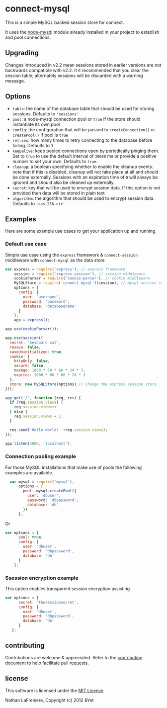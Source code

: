 # connect-mysql

This is a simple MySQL backed session store for connect.

It uses the [node-mysql](https://github.com/felixge/node-mysql) module already installed in your project to establish and pool connections.

## Upgrading

Changes introduced in v2.2 mean sessions stored in earlier versions are not backwards compatible with v2.2.
It it recommended that you clear the session table; alternately sessions will be discarded with a warning message.

## Options

* `table`: the name of the database table that should be used for storing sessions. Defaults to `'sessions'`
* `pool`: a node-mysql connection pool or `true` if the store should instantiate its own pool
* `config`: the configuration that will be passed to `createConnection()` or `createPool()` if pool is `true`
* `retries`: how many times to retry connecting to the database before failing.  Defaults to `3`
* `keepalive`: keep pooled connections open by periodically pinging them.  Set to `true` to use the default interval of `30000` ms or provide a positive number to set your own.  Defaults to `true`.
* `cleanup`: a boolean specifying whether to enable the cleanup events. note that if this is disabled, cleanup will not take place at all and should be done externally.  Sessions with an expiration time of `0` will always be ignored and should also be cleaned up externally.
* `secret`: key that will be used to encrypt session data.  If this option is not provided then data will be stored in plain text
* `algorithm`: the algorithm that should be used to encrypt session data.  Defaults to `'aes-256-ctr'`


## Examples
Here are some example use cases to get your application up and running.

### Default use case
Simple use case using the `express` framework & `connect-session` middleware with `connect-mysql` as the data store.

```javascript
var express = require('express'), // express framework
    session = require('express-session'), // session middleware
    cookieParser = require('cookie-parser'), // cookie middleware
    MySQLStore = require('connect-mysql')(session), // mysql session store
    options = {
      config: {
        user: 'username', 
        password: 'password',
        database: 'databasename' 
      }
    },
    app = express();

app.use(cookieParser());

app.use(session({
  secret: 'keyboard cat',
  resave: false,
  saveUninitialized: true,
  cookie: {
    httpOnly: false,
    secure: false,
    maxAge: 1000 * 60 * 60 * 24 * 3,
    expires: 1000 * 60 * 60 * 24 * 3
  },
  store: new MySQLStore(options) // Change the express session store
}));

app.get('/', function (req, res) {
  if (req.session.views) {
    req.session.views++
  } else {
    req.session.views = 1;
  }

  res.send('Hello world! '+req.session.views);
});
 
app.listen(3000, 'localhost');
```

### Connection pooling example
For those MySQL installations that make use of pools the following examples are available.

```javascript
  var mysql = require('mysql'),
      options = {
        pool: mysql.createPool({
          user: 'dbuser',
          password: 'dbpassword',
          database: 'db'
        })
      };
```

Or

```javascript
var options = {
      pool: true,
      config: {
        user: 'dbuser', 
        password: 'dbpassword', 
        database: 'db' 
      }
    };
```

### Ssession encryption example
This option enables transparent session encryption assisting

```javascript
var options = {
      secret: 'thesessionsecret',
      config: {
        user: 'dbuser', 
        password: 'dbpassword', 
        database: 'db' 
      }
   };
```

## contributing ##

Contributions are welcome & appreciated. Refer to the [contributing document](https://github.com/nlf/connect-mysql/blob/master/CONTRIBUTING.md)
to help facilitate pull requests.

## license ##

This software is licensed under the [MIT License](https://github.com/nlf/connect-mysql/blob/master/LICENSE).

Nathan LaFreniere, Copyright (c) 2012 &Yet